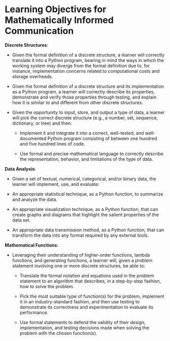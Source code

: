 # Learning Objectives for Mathematically Informed Communication

**Discrete Structures**:

- Given the formal definition of a discrete structure, a learner will
correctly translate it into a Python program, bearing in mind the ways in
which the working system may diverge from the formal definition due to, for
instance, implementation concerns related to computational costs and storage
overheads.

- Given the formal definition of a discrete structure and its implementation
as a Python program, a learner will correctly describe its properties,
demonstrate and verify those properties through testing, and explain how it
is similar to and different from other discrete structures.

- Given the opportunity to input, store, and output a type of data, a
learner will pick the correct discrete structure (e.g., a number, set,
sequence, dictionary, or tree) and then:

  - Implement it and integrate it into a correct, well-tested, and
  well-documented Python program consisting of between one hundred and
  five hundred lines of code.

  - Use formal and precise mathematical language to correctly describe the
  representation, behavior, and limitations of the type of data.

**Data Analysis**:

- Given a set of textual, numerical, categorical, and/or binary data, the
learner will implement, use, and evaluate:

- An appropriate statistical technique, as a Python function, to summarize
and analyze the data.

- An appropriate visualization technique, as a Python function, that can
create graphs and diagrams that highlight the salient properties of the
data set.

- An appropriate data transmission method, as a Python function, that can
transform the data into any format required by any external tools.

**Mathematical Functions**:

- Leveraging their understanding of higher-order functions, lambda functions,
and generating functions, a learner will, given a problem statement
involving one or more discrete structures, be able to:

  - Translate the formal notation and equations used in the problem statement
  to an algorithm that describes, in a step-by-step fashion, how to solve
  the problem.

  - Pick the most suitable type of function(s) for the problem, implement it
  in an industry-standard fashion, and then use testing to demonstrate its
  correctness and experimentation to evaluate its performance.

  - Use formal statements to defend the validity of their design,
  implementation, and testing decisions made when solving the problem with
  the chosen function(s).


